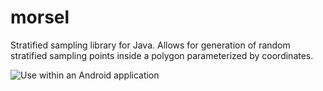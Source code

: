 morsel
======

Stratified sampling library for Java. Allows for generation of random stratified sampling points inside a polygon parameterized by coordinates. 

![Use within an Android application](http://i.imgur.com/FuZchkL.jpg)
